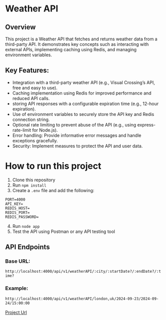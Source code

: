 # Weather API
## Overview
This project is a Weather API that fetches and returns weather data from a third-party API. It demonstrates key concepts such as interacting with external APIs, implementing caching using Redis, and managing environment variables.

## Key Features:
- Integration with a third-party weather API (e.g., Visual Crossing’s API, free and easy to use).
- Caching implementation using Redis for improved performance and reduced API calls.
- storing API responses with a configurable expiration time (e.g., 12-hour expiration).
- Use of environment variables to securely store the API key and Redis connection string.
- Optional rate limiting to prevent abuse of the API (e.g., using express-rate-limit for Node.js).
- Error handling: Provide informative error messages and handle exceptions gracefully.
- Security: Implement measures to protect the API and user data.
# How to run this project
1. Clone this repository
2. Run `npm install`
3. Create a `.env` file and add the following:
```
PORT=4000
API_KEY=
REDIS_HOST=
REDIS_PORT=
REDIS_PASSWORD=
```
4. Run `node app`
5. Test the API using Postman or any API testing tool

## API Endpoints

### Base URL:
`http://localhost:4000/api/v1/weatherAPI/:city/:startDate?/:endDate?/:time?`

### Example:
```plaintext
http://localhost:4000/api/v1/weatherAPI/london,uk/2024-09-23/2024-09-24/15:00:00
```

[Project Url](https://roadmap.sh/projects/weather-api-wrapper-service)

